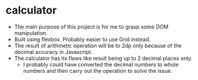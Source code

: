 # calculator

- The main purpose of this project is for me to grasp some DOM manipulation.
- Built using flexbox. Probably easier to use Grid instead.
- The result of arithmetic operation will be to 2dp only because of the decimal accuracy in Javascript.
- The calculator has its flaws like result being up to 2 decimal places only.
  - I probably could have converted the decimal numbers to whole numbers and then carry out the operation to solve the issue.
